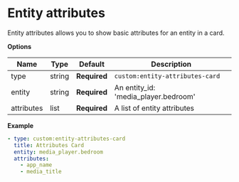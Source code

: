 # Entity attributes

Entity attributes allows you to show basic attributes for an entity in a card. 

**Options**

| Name | Type | Default | Description
| ---- | ---- | ------- | -----------
| type | string | **Required** | `custom:entity-attributes-card`
| entity | string | **Required** | An entity_id: 'media_player.bedroom'
| attributes | list | **Required** | A list of entity attributes


**Example**

```yaml
- type: custom:entity-attributes-card
  title: Attributes Card
  entity: media_player.bedroom
  attributes:
    - app_name
    - media_title
```